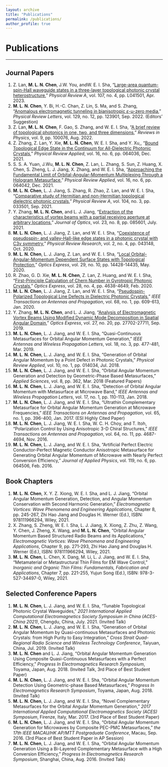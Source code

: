 ```yaml
---
layout: archive
title: "Publications"
permalink: /publications/
author_profile: true
---
```



# Publications
---
## Journal Papers
1. Z. Lan, **M. L. N. Chen**, J.W. You, andW. E. I. Sha, “[Large-area quantum-spin-Hall waveguide states in a three-layer topological photonic crystal heterostructure](https://journals.aps.org/pra/abstract/10.1103/PhysRevA.107.L041501),” *Physical Review A*, vol. 107, no. 4, pp. L041501, Apr. 2023.
2. **M. L. N. Chen**, Y. Bi, H.-C. Chan, Z. Lin, S. Ma, and S. Zhang, “[Anomalous electromagnetic tunneling in bianisotropic $\varepsilon$-μ-zero media](https://journals.aps.org/prl/abstract/10.1103/PhysRevLett.129.123901),” *Physical Review Letters*, vol. 129, no. 12, pp. 123901, Sep. 2022. (Editors’ Suggestion)
3. Z. Lan, **M. L. N. Chen**, F. Gao, S. Zhang, and W. E. I. Sha, “[A brief review of topological photonics in one, two, and three dimensions](https://www.sciencedirect.com/science/article/pii/S2405428322000077),” *Reviews in Physics*, vol. 9, pp. 100076, Aug. 2022.
4. Z. Zhang, Z. Lan, Y. Xie, **M. L. N. Chen**, W. E. I. Sha, and Y. Xu,, “[Bound Topological Edge State in the Continuum for All-Dielectric Photonic Crystals](https://journals.aps.org/prapplied/abstract/10.1103/PhysRevApplied.16.064036),” *Physical Review Applied*, vol. 16, no. 6, pp. 064036, Dec. 2021.
5. S. S. A. Yuan, J.Wu, **M. L. N. Chen**, Z. Lan, L. Zhang, S. Sun, Z. Huang, X. Chen, S. Zheng, L. J. Jiang, X. Zhang, and W. E. I. Sha, “[Approaching the Fundamental Limit of Orbital-Angular-Momentum Multiplexing Through a Hologram Metasurface](https://journals.aps.org/prapplied/abstract/10.1103/PhysRevApplied.16.064042),” *Physical Review Applied*, vol. 16, no. 6, pp. 064042, Dec. 2021.
6. **M. L. N. Chen**, L. J. Jiang, S. Zhang, R. Zhao, Z. Lan, and W. E. I. Sha, “[Comparative study of Hermitian and non-Hermitian topological dielectric photonic crystals](https://journals.aps.org/pra/abstract/10.1103/PhysRevA.104.033501),” *Physical Review A*, vol. 104, no. 3, pp. 033501, Sep. 2021.
7. Y. Zhang, **M. L. N. Chen**, and L. J. Jiang, “[Extraction of the characteristics of vortex beams with a partial receiving aperture at arbitrary locations](https://iopscience.iop.org/article/10.1088/2040-8986/ac0ff3/meta),” *Journal of Optics*, vol. 23, no. 8, pp. 085601, July. 2021.
8. **M. L. N. Chen**, L. J. Jiang, Z. Lan, and W. E. I. Sha, “[Coexistence of pseudospin- and valley-Hall-like edge states in a photonic crystal with C3v symmetry](https://journals.aps.org/prresearch/abstract/10.1103/PhysRevResearch.2.043148),” *Physical Review Research*, vol. 2, no. 4, pp. 043148, Oct. 2020.
9. **M. L. N. Chen**, L. J. Jiang, Z. Lan, and W. E. I. Sha, “[Local Orbital-Angular-Momentum Dependent Surface States with Topological Protection](https://opg.optica.org/oe/fulltext.cfm?uri=oe-28-10-14428&id=431326),” *Optics Express*, vol. 29, no. 10, pp. 14428-14435, May. 2020.
10.  R. Zhao, G. D. Xie, **M. L. N. Chen**, Z. Lan, Z. Huang, and W. E. I. Sha, “[First-Principle Calculation of Chern Number in Gyrotropic Photonic Crystals](https://opg.optica.org/oe/fulltext.cfm?uri=oe-28-4-4638&id=426551),” *Optics Express*, vol. 28, no. 4, pp. 4638-4649, Feb. 2020.
11.  **M. L. N. Chen**, L. J. Jiang, Z. Lan, and W. E. I. Sha, “[Pseudospin-Polarized Topological Line Defects in Dielectric Photonic Crystals](https://ieeexplore.ieee.org/abstract/document/8805239),” *IEEE Transactions on Antennas and Propagation*, vol. 68, no. 1, pp. 609-613, Jan. 2020.
12.  Y. Zhang, **M. L. N. Chen**, and L. J. Jiang, “[Analysis of Electromagnetic Vortex Beams Using Modified Dynamic Mode Decomposition in Spatial Angular Domain](https://opg.optica.org/oe/fulltext.cfm?uri=oe-27-20-27702&id=418887),” *Optics Express*, vol. 27, no. 20, pp. 27702-27711, Sep. 2019.
13.  **M. L. N. Chen**, L. J. Jiang, and W. E. I. Sha, “Quasi-Continuous Metasurfaces for Orbital Angular Momentum Generation,” *IEEE Antennas and Wireless Propagation Letters*, vol. 18, no. 3, pp. 477-481, Mar. 2019.
14.  **M. L. N. Chen**, L. J. Jiang, and W. E. I. Sha, “Generation of Orbital Angular Momentum by a Point Defect in Photonic Crystals,” *Physical Review Applied*, vol. 10, no. 1, pp. 014034, Jul. 2018.
15.  **M. L. N. Chen**, L. J. Jiang, and W. E. I. Sha, “Orbital Angular Momentum Generation and Detection by Geometric-Phase Based Metasurfaces,” *Applied Sciences*, vol. 8, pp. 362, Mar. 2018 (Featured Papers)
16.  **M. L. N. Chen**, L. J. Jiang, and W. E. I. Sha, “Detection of Orbital Angular Momentum with Metasurface at Microwave Band,” *IEEE Antennas and Wireless Propagation Letters*, vol. 17, no. 1, pp. 110-113, Jan. 2018.
17.  **M. L. N. Chen**, L. J. Jiang, and W. E. I. Sha, “Ultrathin Complementary Metasurface for Orbital Angular Momentum Generation at Microwave Frequencies,” *IEEE Transactions on Antennas and Propagation*, vol. 65, no. 1, pp. 396-400, Jan. 2017. (ESI Highly Cited Paper)
18.  **M. L. N. Chen**, L. J. Jiang, W. E. I. Sha, W. C. H. Choy, and T. Itoh, “Polarization Control by Using Anisotropic 3-D Chiral Structures,” *IEEE Transactions on Antennas and Propagation*, vol. 64, no. 11, pp. 4687-4694, Nov. 2016.
19.  **M. L. N. Chen**, L. J. Jiang, and W. E. I. Sha, “Artificial Perfect Electric Conductor-Perfect Magnetic Conductor Anisotropic Metasurface for Generating Orbital Angular Momentum of Microwave with Nearly Perfect Conversion Efficiency,” *Journal of Applied Physics*, vol. 119, no. 6, pp. 064506, Feb. 2016.

## Book Chapters
1. **M. L. N. Chen**, X. Y. Z. Xiong, W. E. I. Sha, and L. J. Jiang, “Orbital Angular Momentum Generation, Detection, and Angular Momentum Conservation with Second Harmonic Generation,” *Electromagnetic Vortices: Wave Phenomena and Engineering Applications*, Chapter 8, pp. 245-267, Zhi Hao Jiang and Douglas H. Werner (Ed.), ISBN: 978111966294, Wiley, 2021.
2. X. Zhang, S. Zheng, W. E. I. Sha, L. J. Jiang, X. Xiong, Z. Zhu, Z. Wang, Y. Chen, J. Zheng, X. Wang, and **M. L. N. Chen**, “Orbital Angular Momentum Based Structured Radio Beams and its Applications,” *Electromagnetic Vortices: Wave Phenomena and Engineering Applications*, Chapter 9, pp. 271-293, Zhi Hao Jiang and Douglas H. Werner (Ed.), ISBN: 978111966294, Wiley, 2021.
3. **M. L. N. Chen**, L. Chen, X. Dang, M. Li, L. J. Jiang, and W. E. I. Sha, “Metamaterial or Metastructural Thin Films for EM Wave Control,” *Inorganic and Organic Thin Films: Fundamentals, Fabrication and Applications*, Chapter 7, pp. 221-255, Yujun Song (Ed.), ISBN: 978-3-527-34497-0, Wiley, 2021.

## Selected Conference Papers
1. **M. L. N. Chen**, L. J. Jiang, and W. E. I. Sha, “Tunable Topological Photonic Crystal Waveguides,” *2021 International Applied Computational Electromagnetics Society Symposium in China (ACES-China 2021)*, Chengdu, China, July. 2021. (Invited Talk)
2. **M. L. N. Chen**, L. J. Jiang, and W. E. I. Sha, “Generation of Orbital Angular Momentum by Quasi-continuous Metasurfaces and Photonic Crystals: from High Purity to Easy Integration,” *Cross Strait Quad-Regional Radio Science and Wireless Technology Conference*, Taiyuan, China, Jul. 2019. (Invited Talk)
3. **M. L. N. Chen** and L. J. Jiang, “Orbital Angular Momentum Generation Using Composite Quasi-Continuous Metasurfaces with a Perfect Efficiency,” *Progress In Electromagnetics Research Symposium*, Toyama, Japan, Aug. 2018. (Invited Talk, 3rd Place of Best Student Paper)
4. **M. L. N. Chen**, L. J. Jiang, and W. E. I. Sha, “Orbital Angular Momentum Detection Using Geometric-phase Based Metasurfaces,” *Progress In Electromagnetics Research Symposium*, Toyama, Japan, Aug. 2018. (Invited Talk)
5. **M. L. N. Chen**, L. J. Jiang, and W. E. I. Sha, “Novel Complementary Metasurfaces for the Orbital Angular Momentum Generation,” *2017 International Applied Computational Electromagnetics Society (ACES) Symposium*, Firenze, Italy, Mar. 2017. (3rd Place of Best Student Paper)
6. **M. L. N. Chen**, L. J. Jiang, and W. E. I. Sha, “Orbital Angular Momentum Generation for Microwaves by Composite PEC-PMC Metasurfaces,” *the 17th IEEE MACAU/HK AP/MTT Postgraduate Conference*, Macau, Sep. 2016. (3rd Place of Best Student Paper in AP Session)
7. **M. L. N. Chen**, L. J. Jiang, and W. E. I. Sha, “Orbital Angular Momentum Generation Using a Bi-Layered Complementary Metasurface with a High Conversion Efficiency,” *Progress In Electromagnetics Research Symposium*, Shanghai, China, Aug. 2016. (Invited Talk)
